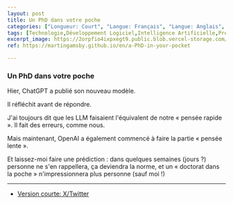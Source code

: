 ```yaml
---
layout: post
title: Un PhD dans votre poche
categories: ["Longueur: Court", "Langue: Français", "Langue: Anglais", "Gamsblurb"]
tags: [Technologie,Développement Logiciel,Intelligence Artificielle,Prédiction,Gamsblurb]
excerpt_image: https://2orpfio4ixpxegt9.public.blob.vercel-storage.com/blogPost/cm127f3rb009dl40ci927m3xv/preview-image-euqTJIQ6BqdbJ6vBW5gvbVA2wMoGhW.jpg
ref: https://martingamsby.github.io/en/a-PhD-in-your-pocket

---
```


### **Un PhD dans votre poche**

Hier, ChatGPT a publié son nouveau modèle.

Il réfléchit avant de répondre.

J'ai toujours dit que les LLM faisaient l'équivalent de notre « pensée rapide ». Il fait des erreurs, comme nous.

Mais maintenant, OpenAI a également commencé à faire la partie « pensée lente ».

Et laissez-moi faire une prédiction : dans quelques semaines (jours ?) personne ne s'en rappellera, ça deviendra la norme, et un « doctorat dans la poche » n'impressionnera plus personne (sauf moi !)

---

- [Version courte: X/Twitter](https://x.com/MartinGamsby/status/1834954523309167088)
